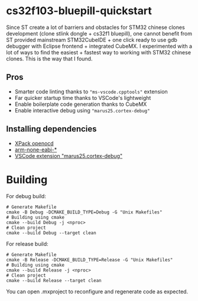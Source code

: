 # cs32f103-bluepill-quickstart

Since ST create a lot of barriers and obstacles for STM32 chinese clones development (clone stlink dongle + cs32f1 bluepill), one cannot benefit from ST provided mainstream STM32CubeIDE + one click ready to use gdb debugger with Eclipse frontend + integrated CubeMX. I experimented with a lot of ways to find the easiest + fastest way to working with STM32 chinese clones. This is the way that I found.

## Pros
- Smarter code linting thanks to `"ms-vscode.cpptools"` extension
- Far quicker startup time thanks to VSCode's lightweight
- Enable boilerplate code generation thanks to CubeMX
- Enable interactive debug using `"marus25.cortex-debug"`

## Installing dependencies

- [XPack openocd](https://xpack.github.io/dev-tools/openocd/)
- [arm-none-eabi-*](https://developer.arm.com/downloads/-/gnu-rm)
- [VSCode extension "marus25.cortex-debug"](https://marketplace.visualstudio.com/items?itemName=marus25.cortex-debug)

# Building

For debug build:
```
# Generate Makefile
cmake -B Debug -DCMAKE_BUILD_TYPE=Debug -G "Unix Makefiles"
# Building using cmake
cmake --build Debug -j <nproc>
# Clean project
cmake --build Debug --target clean
```

For release build:
```
# Generate Makefile
cmake -B Release -DCMAKE_BUILD_TYPE=Release -G "Unix Makefiles"
# Building using cmake
cmake --build Release -j <nproc>
# Clean project
cmake --build Release --target clean
```

You can open .mxproject to reconfigure and regenerate code as expected.